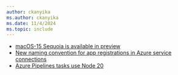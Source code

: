 ```yaml
---
author: ckanyika
ms.author: ckanyika
ms.date: 11/4/2024
ms.topic: include
---
```


- [macOS-15 Sequoia is available in preview](#macos-15-sequoia-is-available-in-preview)
- [New naming convention for app registrations in Azure service connections](#new-naming-convention-for-app-registrations-in-azure-service-connections)
- [Azure Pipelines tasks use Node 20](#azure-pipelines-tasks-use-node-20)